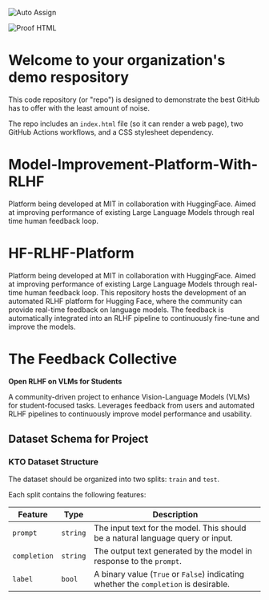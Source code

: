![Auto Assign](https://github.com/HF-RLHF-Platform/demo-repository/actions/workflows/auto-assign.yml/badge.svg)

![Proof HTML](https://github.com/HF-RLHF-Platform/demo-repository/actions/workflows/proof-html.yml/badge.svg)

# Welcome to your organization's demo respository
This code repository (or "repo") is designed to demonstrate the best GitHub has to offer with the least amount of noise.

The repo includes an `index.html` file (so it can render a web page), two GitHub Actions workflows, and a CSS stylesheet dependency.
# Model-Improvement-Platform-With-RLHF
Platform being developed at MIT in collaboration with HuggingFace. Aimed at improving performance of existing Large Language Models through real time human feedback loop.
# HF-RLHF-Platform
Platform being developed at MIT in collaboration with HuggingFace. Aimed at improving performance of existing Large Language Models through real-time human feedback loop.
This repository hosts the development of an automated RLHF platform for Hugging Face, where the community can provide real-time feedback on language models. The feedback is automatically integrated into an RLHF pipeline to continuously fine-tune and improve the models.


# The Feedback Collective

**Open RLHF on VLMs for Students**

A community-driven project to enhance Vision-Language Models (VLMs) for student-focused tasks.
Leverages feedback from users and automated RLHF pipelines to continuously improve model performance and usability.



## Dataset Schema for Project

### KTO Dataset Structure

The dataset should be organized into two splits: `train` and `test`.

Each split contains the following features:

| **Feature**   | **Type**  | **Description**                                                                      |
|---------------|-----------|--------------------------------------------------------------------------------------|
| `prompt`      | `string`  | The input text for the model. This should be a natural language query or input.      |
| `completion`  | `string`  | The output text generated by the model in response to the `prompt`.                  |
| `label`       | `bool`    | A binary value (`True` or `False`) indicating whether the `completion` is desirable. |


